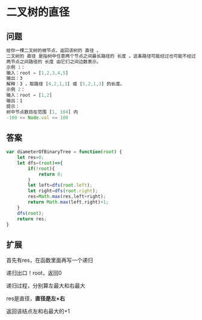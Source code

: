 # 二叉树的直径
## 问题
```js
给你一棵二叉树的根节点，返回该树的 直径 。
二叉树的 直径 是指树中任意两个节点之间最长路径的 长度 。这条路径可能经过也可能不经过根节点 root 。
两节点之间路径的 长度 由它们之间边数表示。
示例 1：
输入：root = [1,2,3,4,5]
输出：3
解释：3 ，取路径 [4,2,1,3] 或 [5,2,1,3] 的长度。
示例 2：
输入：root = [1,2]
输出：1
提示：
树中节点数目在范围 [1, 104] 内
-100 <= Node.val <= 100
```
## 答案
```js
var diameterOfBinaryTree = function(root) {
    let res=0;
    let dfs=(root)=>{
        if(!root){
            return 0;
        }
        let left=dfs(root.left);
        let right=dfs(root.right);
        res=Math.max(res,left+right);
        return Math.max(left,right)+1;
    }
    dfs(root);
    return res;
}
```
## 扩展
首先有res，在函数里面再写一个递归

递归出口！root，返回0

递归过程，分别算左最大和右最大

res是直径，**直径是左+右**

返回该结点左和右最大的+1